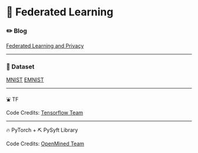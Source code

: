 # 🤫 Federated Learning

### :pencil2: Blog 

[Federated Learning and Privacy]()

---

### :cookie: Dataset 

[MNIST](http://yann.lecun.com/exdb/mnist/)
[EMNIST](https://github.com/TalwalkarLab/leaf)

---

:fountain: TF

Code Credits: [Tensorflow Team](https://www.tensorflow.org/federated/tutorials/federated_learning_for_image_classification)

---

:fire: PyTorch + ⛏️ PySyft Library

Code Credits: [OpenMined Team](https://blog.openmined.org/upgrade-to-federated-learning-in-10-lines/)
